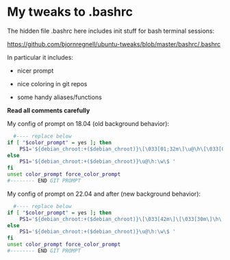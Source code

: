 # My tweaks to .bashrc  

The hidden file .bashrc here includes init stuff for bash terminal sessions:

https://github.com/bjornregnell/ubuntu-tweaks/blob/master/bashrc/.bashrc

In particular it includes:

* nicer prompt

* nice coloring in git repos

* some handy aliases/functions

**Read all comments carefully**

My config of prompt on 18.04 (old background behavior):
```bash
  #---- replace below
if [ "$color_prompt" = yes ]; then
    PS1='${debian_chroot:+($debian_chroot)}\[\033[01;32m\]\u@\h\[\033[00m\]:\[\033[01;34m\]\w\[\033[00m\]\n$(__git_ps1 "\[\033[0;31m\](%s) \[\e[0m\]")\$ '
else
    PS1='${debian_chroot:+($debian_chroot)}\u@\h:\w\$ '
fi
unset color_prompt force_color_prompt
#-------- END GIT PROMPT

```
My config of prompt on 22.04 and after (new background behavior):
```bash
  #---- replace below
if [ "$color_prompt" = yes ]; then
    PS1='${debian_chroot:+($debian_chroot)}\[\033[42m\]\[\033[30m\]\h\[\033[00m\]  \[\033[01;34m\]\w\[\033[00m\]\n$(__git_ps1 "\[\033[0;31m\](%s) \[\e[0m\]")\$ '
else
    PS1='${debian_chroot:+($debian_chroot)}\u@\h:\w\$ '
fi
unset color_prompt force_color_prompt
#-------- END GIT PROMPT

```

